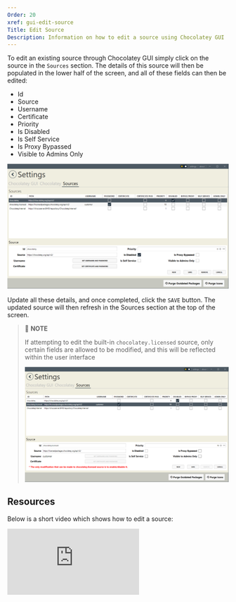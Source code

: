 ```yaml
---
Order: 20
xref: gui-edit-source
Title: Edit Source
Description: Information on how to edit a source using Chocolatey GUI
---
```


To edit an existing source through Chocolatey GUI simply click on the source in the `Sources` section.  The details of this source will then be populated in the lower half of the screen, and all of these fields can then be edited:

- Id
- Source
- Username
- Certificate
- Priority
- Is Disabled
- Is Self Service
- Is Proxy Bypassed
- Visible to Admins Only

![Showing the user interface when editing an existing source](/assets/images/chocolatey-gui/user_interface_settings_sources_edit_1.png "Showing the user interface when editing an existing source")

Update all these details, and once completed, click the `SAVE` button.  The updated source will then refresh in the Sources section at the top of the screen.

> :memo: **NOTE**
>
> If attempting to edit the built-in `chocolatey.licensed` source, only certain fields are allowed to be modified, and this will be reflected within the user interface
>
> ![Showing the user interface when attempting to edit chocolatey.licensed source](/assets/images/chocolatey-gui/user_interface_settings_sources_edit_2.png "Showing the user interface when attempting to edit chocolatey.licensed source")

## Resources

Below is a short video which shows how to edit a source:

<p>
<div class="ratio ratio-16x9">
    <iframe src="https://www.youtube.com/embed/uGeb14JUkyg?list=PL84yg23i9GBjAMY0OfHfn-MH4rviaccuc" frameborder="0" allow="autoplay; encrypted-media" allowfullscreen>
    </iframe>
</div>
<br>
</p>
